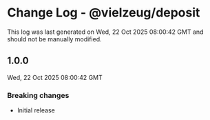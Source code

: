 # Change Log - @vielzeug/deposit

This log was last generated on Wed, 22 Oct 2025 08:00:42 GMT and should not be manually modified.

## 1.0.0
Wed, 22 Oct 2025 08:00:42 GMT

### Breaking changes

- Initial release

